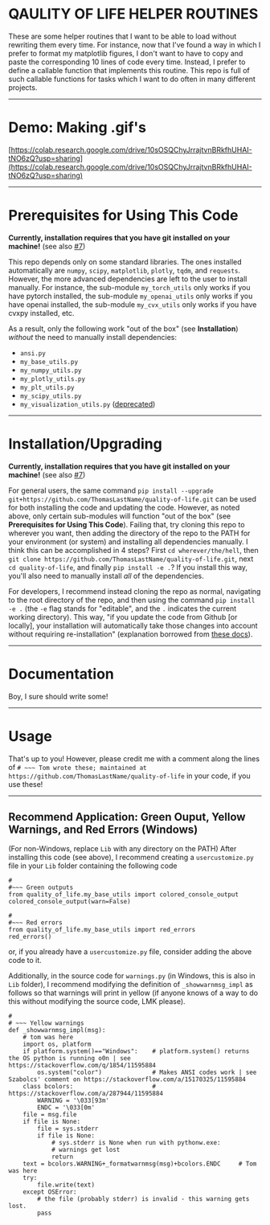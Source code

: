 # QAULITY OF LIFE HELPER ROUTINES
These are some helper routines that I want to be able to load without rewriting them every time. For instance, now that I've found a way in which I prefer to format my matplotlib figures, I don't want to have to copy and paste the corresponding 10 lines of code every time. Instead, I prefer to define a callable function that implements this routine. This repo is full of such callable functions for tasks which I want to do often in many different projects.


---

# Demo: Making .gif's

[https://colab.research.google.com/drive/10sOSQChyJrrajtvnBRkfhUHAI-tNO6zQ?usp=sharing](https://colab.research.google.com/drive/10sOSQChyJrrajtvnBRkfhUHAI-tNO6zQ?usp=sharing)

---

# Prerequisites for Using This Code

**Currently, installation requires that you have git installed on your machine!** (see also [#7](https://github.com/ThomasLastName/quality-of-life/issues/7))

This repo depends only on some standard libraries. The ones installed automatically are `numpy`, `scipy`, `matplotlib`, `plotly`, `tqdm`, and `requests`. However, the more advanced dependencies are left to the user to install manually. For instance, the sub-module `my_torch_utils` only works if you have pytorch installed, the sub-module `my_openai_utils` only works if you have openai installed, the sub-module `my_cvx_utils` only works if you have cvxpy installed, etc.

As a result, only the following work "out of the box" (see **Installation**) _without_ the need to manually install dependencies:
 - `ansi.py`
 - `my_base_utils.py`
 - `my_numpy_utils.py`
 - `my_plotly_utils.py`
 - `my_plt_utils.py`
 - `my_scipy_utils.py`
 - `my_visualization_utils.py` ([deprecated](https://github.com/ThomasLastName/quality-of-life/issues/3))

---

# Installation/Upgrading

**Currently, installation requires that you have git installed on your machine!** (see also [#7](https://github.com/ThomasLastName/quality-of-life/issues/7))

For general users, the same command `pip install --upgrade git+https://github.com/ThomasLastName/quality-of-life.git` can be used for both installing the code and updating the code. However, as noted above, only certain sub-modules will function "out of the box" (see **Prerequisites for Using This Code**). Failing that, try cloning this repo to wherever you want, then adding the directory of the repo to the PATH for your environment (or system) and installing all dependencies manually. I think this can be accomplished in 4 steps? First `cd wherever/the/hell`, then `git clone https://github.com/ThomasLastName/quality-of-life.git`, next `cd quality-of-life`, and finally `pip install -e .`? If you install this way, you'll also need to manually install _all_ of the dependencies.

For developers, I recommend instead cloning the repo as normal, navigating to the root directory of the repo, and then using the command `pip install -e .` (the `-e` flag stands for "editable", and the `.` indicates the current working directory). This way, "if you update the code from Github [or locally], your installation will automatically take those changes into account without requiring re-installation" (explanation borrowed from [these docs](https://sepia-lanl.readthedocs.io/en/latest/)).

---

# Documentation

Boy, I sure should write some!

---

# Usage
That's up to you! However, please credit me with a comment along the lines of `# ~~~ Tom wrote these; maintained at https://github.com/ThomasLastName/quality-of-life` in your code, if you use these!

---

## Recommend Application: Green Ouput, Yellow Warnings, and Red Errors (Windows)

(For non-Windows, replace `Lib` with any directory on the PATH) After installing this code (see above), I recommend creating a `usercustomize.py` file in your `Lib` folder containing the following code
```
#
#~~~ Green outputs
from quality_of_life.my_base_utils import colored_console_output
colored_console_output(warn=False)

#
#~~~ Red errors
from quality_of_life.my_base_utils import red_errors
red_errors()
```

or, if you already have a `usercustomize.py` file, consider adding the above code to it.


Additionally, in the source code for `warnings.py` (in Windows, this is also in `Lib` folder), I recommend modifying the definition of `_showwarnmsg_impl` as follows so that warnings will print in yellow (if anyone knows of a way to do this without modifying the source code, LMK please).

```
#
# ~~~ Yellow warnings
def _showwarnmsg_impl(msg):
    # tom was here
    import os, platform
    if platform.system()=="Windows":    # platform.system() returns the OS python is running o0n | see https://stackoverflow.com/q/1854/11595884
        os.system("color")              # Makes ANSI codes work | see Szabolcs' comment on https://stackoverflow.com/a/15170325/11595884
    class bcolors:                      # https://stackoverflow.com/a/287944/11595884
        WARNING = '\033[93m'
        ENDC = '\033[0m'
    file = msg.file
    if file is None:
        file = sys.stderr
        if file is None:
            # sys.stderr is None when run with pythonw.exe:
            # warnings get lost
            return
    text = bcolors.WARNING+_formatwarnmsg(msg)+bcolors.ENDC     # Tom was here
    try:
        file.write(text)
    except OSError:
        # the file (probably stderr) is invalid - this warning gets lost.
        pass

```
